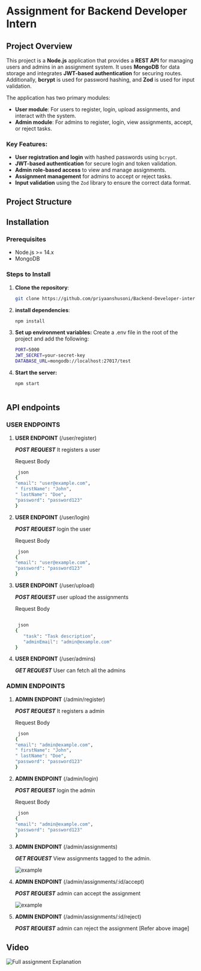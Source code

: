 # Assignment for Backend Developer Intern # 


## Project Overview

This project is a **Node.js** application that provides a **REST API** for managing users and admins in an assignment system. It uses **MongoDB** for data storage and integrates **JWT-based authentication** for securing routes. Additionally, **bcrypt** is used for password hashing, and **Zod** is used for input validation.

The application has two primary modules:

- **User module**: For users to register, login, upload assignments, and interact with the system.
- **Admin module**: For admins to register, login, view assignments, accept, or reject tasks.

### Key Features:
- **User registration and login** with hashed passwords using `bcrypt`.
- **JWT-based authentication** for secure login and token validation.
- **Admin role-based access** to view and manage assignments.
- **Assignment management** for admins to accept or reject tasks.
- **Input validation** using the `Zod` library to ensure the correct data format.

## Project Structure


## Installation

### Prerequisites

- Node.js >= 14.x
- MongoDB

### Steps to Install

1. **Clone the repository**:
   ```bash
   git clone https://github.com/priyaanshusoni/Backend-Developer-intern-Assignment.git
   
2. **install dependencies**:
   ```bash
   npm install
3. **Set up environment variables:**
  Create a .env file in the root of the project and add the following:
   ```bash
   PORT=5000
   JWT_SECRET=your-secret-key
   DATABASE_URL=mongodb://localhost:27017/test
3. **Start the server:**

   ```bash
   npm start

   

## API endpoints
### USER ENDPOINTS
1. **USER ENDPOINT** (/user/register)


   ***POST REQUEST***
   It registers a user


   Request Body


   
    ```bash
     json
    {
    "email": "user@example.com",
    " firstName": "John",
    " lastName": "Doe",
   "password": "password123"
   }
2. **USER ENDPOINT** (/user/login)


   ***POST REQUEST***
   login the user


   Request Body


   
    ```bash
     json
    {
    "email": "user@example.com",
   "password": "password123"
   }
3. **USER ENDPOINT** (/user/upload)


   ***POST REQUEST***
   user upload the assignments


   Request Body


   
    ```bash

     json
    {
       "task": "Task description",
       "adminEmail": "admin@example.com"
   }
4. **USER ENDPOINT** (/user/admins)


   ***GET REQUEST***
   User can fetch all the admins



### ADMIN ENDPOINTS
1. **ADMIN ENDPOINT** (/admin/register)


   ***POST REQUEST***
   It registers a admin


   Request Body


   
    ```bash
     json
    {
    "email": "admin@example.com",
    " firstName": "John",
    " lastName": "Doe",
   "password": "password123"
   }
2. **ADMIN ENDPOINT** (/admin/login)


   ***POST REQUEST***
   login the admin


   Request Body


   
    ```bash
     json
    {
    "email": "admin@example.com",
   "password": "password123"
   }
3. **ADMIN ENDPOINT** (/admin/assignments)


   ***GET REQUEST***
   View assignments tagged to the admin.


   ![example](./assignmentexample.png)
4. **ADMIN ENDPOINT** (/admin/assignments/:id/accept)


   ***POST REQUEST***
   admin can accept the assignment


     ![example](./acceprassignmentExample.png)

5. **ADMIN ENDPOINT** (/admin/assignments/:id/reject)


   ***POST REQUEST***
   admin can reject the assignment
   [Refer above image]


## Video ##

![Full assignment Explanation](https://youtu.be/3v4eCbKW_9I)







